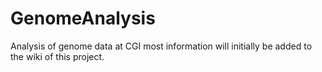 # GenomeAnalysis
Analysis of genome data at CGI most information will initially be added to the wiki of this project. 
